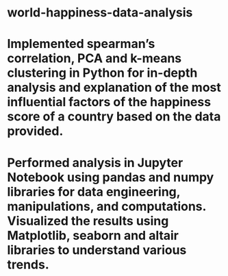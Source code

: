 # world-happiness-data-analysis
# Implemented spearman’s correlation, PCA and k-means clustering in Python for in-depth analysis and explanation of the most influential factors of the happiness score of a country based on the data provided.
# Performed analysis in Jupyter Notebook using pandas and numpy libraries for data engineering, manipulations, and computations. Visualized the results using Matplotlib, seaborn and altair libraries to understand various trends.

